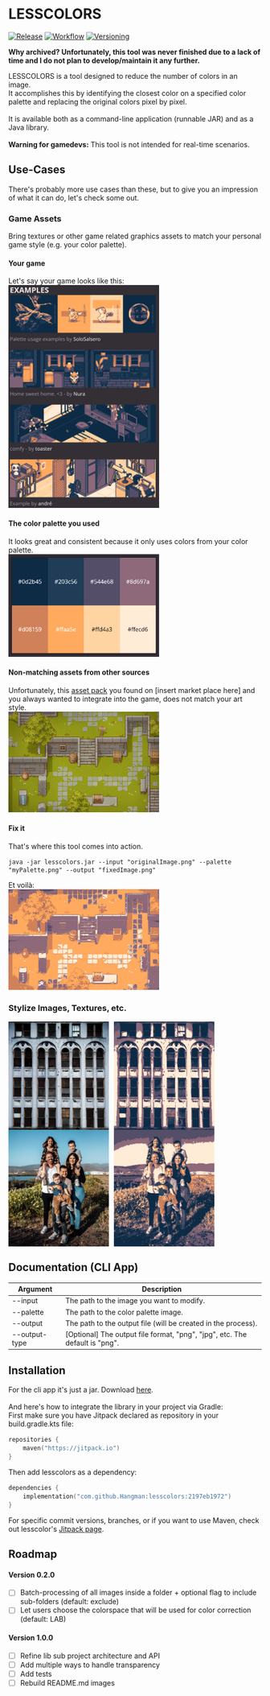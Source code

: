 # LESSCOLORS

[![Release](https://jitpack.io/v/Hangman/lesscolors.svg)](https://jitpack.io/#Hangman/lesscolors)
[![Workflow](https://github.com/Hangman/lesscolors/actions/workflows/gradle.yml/badge.svg)](https://github.com/Hangman/lesscolors/actions/workflows/gradle.yml/badge.svg)
[![Versioning](https://img.shields.io/badge/semver-2.0.0-blue)](https://semver.org/)

**Why archived? Unfortunately, this tool was never finished due to a lack of time and I do not plan to develop/maintain it any further.**

LESSCOLORS is a tool designed to reduce the number of colors in an image.  
It accomplishes this by identifying the closest color on a specified color palette and replacing the original colors
pixel by pixel.  
<br>
It is available both as a command-line application (runnable JAR) and as a Java library.  
<br>
**Warning for gamedevs:** This tool is not intended for real-time scenarios.

## Use-Cases

There's probably more use cases than these, but to give you an impression of what it can do, let's check some out.

### Game Assets

Bring textures or other game related graphics assets to match your personal game style (e.g. your color palette).

#### Your game

Let's say your game looks like this:  
<img src="media/slso8-examples.png" width="300" alt="an image of your game">

#### The color palette you used

It looks great and consistent because it only uses colors from your color palette.  
<img src="media/slso8.png" width="300" alt="color palette">

#### Non-matching assets from other sources

Unfortunately, this [asset pack](https://cainos.itch.io/pixel-art-top-down-basic) you found
on [insert market place here] and you always wanted to integrate into the game, does not match your art style.  
<img src="media/art_by_cainos.png" width="300" alt="image of a game asset pack">

#### Fix it

That's where this tool comes into action.

```console
java -jar lesscolors.jar --input "originalImage.png" --palette "myPalette.png" --output "fixedImage.png"
```

Et voilà:  
<img src="media/art_by_cainos-slso8.png" width="300" alt="fixed version of the game asset pack">

### Stylize Images, Textures, etc.

<div style="display: flex; flex-wrap: wrap; column-gap: 10px;">
    <img src="media/widopeakwindowswall.jpg" width="200" alt="image of a texture">
    <img src="media/widopeakwindowswall_slso8.png" width="200" alt="modified image of a texture">
</div>
<div style="display: flex; flex-wrap: wrap; column-gap: 10px;">
    <img src="media/josue-michel-OMl0o6TSQXU-unsplash.jpg" width="200" alt="family photo">
    <img src="media/josue-michel-OMl0o6TSQXU-unsplash-slso8.png" width="200" alt="modified family photo">
</div>

## Documentation (CLI App)

| Argument      | Description                                                                 |
|---------------|-----------------------------------------------------------------------------|
| --input       | The path to the image you want to modify.                                   |
| --palette     | The path to the color palette image.                                        |
| --output      | The path to the output file (will be created in the process).               |
| --output-type | [Optional] The output file format, "png", "jpg", etc. The default is "png". |

## Installation

For the cli app it's just a jar. Download [here](https://github.com/Hangman/lesscolors/releases).  
<br>
And here's how to integrate the library in your project via Gradle:  
First make sure you have Jitpack declared as repository in your build.gradle.kts file:

```kotlin
repositories {
    maven("https://jitpack.io")
}
```

Then add lesscolors as a dependency:

```kotlin
dependencies {
    implementation("com.github.Hangman:lesscolors:2197eb1972")
}
```

For specific commit versions, branches, or if you want to use Maven, check out
lesscolor's [Jitpack page](https://jitpack.io/#Hangman/lesscolors).

## Roadmap

#### Version 0.2.0
- [ ] Batch-processing of all images inside a folder + optional flag to include sub-folders (default: exclude)
- [ ] Let users choose the colorspace that will be used for color correction (default: LAB)

#### Version 1.0.0
- [ ] Refine lib sub project architecture and API
- [ ] Add multiple ways to handle transparency
- [ ] Add tests
- [ ] Rebuild README.md images
